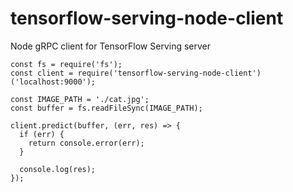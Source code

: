 # tensorflow-serving-node-client
Node gRPC client for TensorFlow Serving server

```
const fs = require('fs');
const client = require('tensorflow-serving-node-client')('localhost:9000');

const IMAGE_PATH = './cat.jpg';
const buffer = fs.readFileSync(IMAGE_PATH);

client.predict(buffer, (err, res) => {
  if (err) {
    return console.error(err);
  }

  console.log(res);
});
```